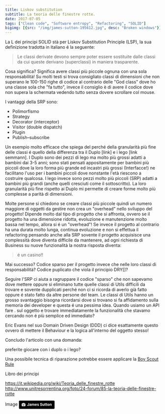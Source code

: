 ```yaml
---
title: Liskov substitution
subtitle: La teoria delle finestre rotte.
date: 2017-07-05
tags: ["Clean code", "Software entropy", "Refactoring", "SOLID"]
bigimg: [{src: "/img/james-sutton-195612.jpg", desc: "Broken windows"}]
---
```


La L dei principi SOLID stà per Liskov Substitution Principle (LSP), la sua definizione tradotta in italiano é la seguente:

> Le classi derivate devono sempre poter essere sostituite dalle classi da cui queste derivano (superclassi) in maniera trasparente.


Cosa significa?
Significa avere classi più piccole ognuna con una sola responsabilità! Su molti testi si trova consigliato classi di dimensioni che non superano le 100-150 righe di codice al contrario delle "God class" dove ho una classe sola che "fa tutto", invece il consiglio è di avere il codice dove non supera la schermata vedendo tutto senza dovere scrollare col mouse.


I vantaggi della SRP sono:

* Polimorfismo
* Strategy
* Decorator (interceptor)
* Visitor (double dispatch)
* Plugin
* Publish–subscribe


Un esempio molto efficace che spiega del perché della granularità più fine delle classi é quello della differenza tra il Duplo [link] e i lego [link semmann].
I Duplo sono dei pezzi di lego ma molto più grossi adatti a bambini dai 3-5 anni; sono stati pensati appositamente per bambini più piccoli dove la loro forma più grande ed incastri più grossi (Interfacce!) ne facilitano l'uso per i bambini piccoli dove nonstante l'età riescono a costruire qualcosa. I lego invece sono pezzi molto più piccoli (SRP) adatti a bambini più grandi (anche quelli cresciuti come il sottoscritto). La loro granularità più fine rispetto ai Duplo mi permette di creare forme molto più complesse a parità di dimensioni.

Molte persone si chiedono se creare classi più piccole quindi un numero maggiore di oggetti da gestire non crea un "overhead" nello sviluppo del progetto! Dipende molto dal tipo di progetto che si affronta, ovvero se il progetto ha una dimensione ridotta, evoluzione e manutenzione molto bassa nel tempo, allora si é un "overhead"! Se invece il progetto al contrario ha una durata molto lunga, continua evoluzione e non si effettua il refactoring pensando anche alla SRP sovente il progetto acquisisce una complessità dove diventa difficile da mantenere, ad ogni richiesta di Business su nuove funzionalità la nostra risposta diventa:

> é un casino!!

Mai successo? Codice sparso per il progetto invece che nelle loro classi di responsabilità? Codice puplicato che viola il principio DRY[]? 

Seguire l'SRP ci aiuta a ragruppare il codice "sparso" che non sapevamo dove mettere oppure si eliminano tutte quelle classi di Utils difficili da trovare e sovente dupplicati perché non ci si ricorda di averlo già fatto oppure é stato fatto da altre persone del team. Le classi di Utils hanno un grosso svantaggio bisogna ricordarsi dove si trovano si fa affidamento sulla memoria dei developer e questa é una pessima idea.
Quando usiamo un API fare . sul oggetto e trovare immediatamente la funzionalità che stavamo cercando non é più semplice ed immediato? 

Eric Evans nel suo Domain Driven Design (DDD) ci dice esattamente questo ovvero di mettere il Behaviour e la logica all'interno del oggetto stesso!

Concludo l'articolo con una domanda:

preferite giocare con i duplo o i lego?





Una possibile tecnica di riparazione potrebbe essere applicare la [Boy Scout Rule](/post/boy-scout-rule)

Libro dei principi

https://it.wikipedia.org/wiki/Teoria_delle_finestre_rotte
http://www.unitresorrentina.org/foto/24-forum/85-la-teoria-delle-finestre-rotte


Image <a style="background-color:black;color:white;text-decoration:none;padding:4px 6px;font-family:-apple-system, BlinkMacSystemFont, &quot;San Francisco&quot;, &quot;Helvetica Neue&quot;, Helvetica, Ubuntu, Roboto, Noto, &quot;Segoe UI&quot;, Arial, sans-serif;font-size:12px;font-weight:bold;line-height:1.2;display:inline-block;border-radius:3px;" href="http://unsplash.com/@jamessutton_photography?utm_campaign=photographer-credit" target="_blank" rel="noopener noreferrer" title="Download free do whatever you want high-resolution photos from James Sutton"><span style="display:inline-block;padding:2px 3px;"><svg xmlns="http://www.w3.org/2000/svg" style="height:12px;width:auto;position:relative;vertical-align:middle;top:-1px;fill:white;" viewBox="0 0 32 32"><title></title><path d="M20.8 18.1c0 2.7-2.2 4.8-4.8 4.8s-4.8-2.1-4.8-4.8c0-2.7 2.2-4.8 4.8-4.8 2.7.1 4.8 2.2 4.8 4.8zm11.2-7.4v14.9c0 2.3-1.9 4.3-4.3 4.3h-23.4c-2.4 0-4.3-1.9-4.3-4.3v-15c0-2.3 1.9-4.3 4.3-4.3h3.7l.8-2.3c.4-1.1 1.7-2 2.9-2h8.6c1.2 0 2.5.9 2.9 2l.8 2.4h3.7c2.4 0 4.3 1.9 4.3 4.3zm-8.6 7.5c0-4.1-3.3-7.5-7.5-7.5-4.1 0-7.5 3.4-7.5 7.5s3.3 7.5 7.5 7.5c4.2-.1 7.5-3.4 7.5-7.5z"></path></svg></span><span style="display:inline-block;padding:2px 3px;">James Sutton</span></a>

